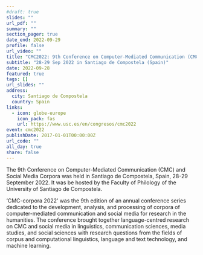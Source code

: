 ```yaml
---
#draft: true
slides: ""
url_pdf: ""
summary: ""
section_pager: true
date_end: 2022-09-29
profile: false
url_video: ""
title: "CMC2022: 9th Conference on Computer-Mediated Communication (CMC) and Social Media Corpora"
subtitle: "28-29 Sep 2022 in Santiago de Compostela (Spain)"
date: 2022-09-28
featured: true
tags: []
url_slides: ""
address:
  city: Santiago de Compostela
  country: Spain
links:
  - icon: globe-europe
    icon_pack: fas
    url: https://www.usc.es/en/congresos/cmc2022
event: cmc2022
publishDate: 2017-01-01T00:00:00Z
url_code: ""
all_day: true
share: false
---
```

The 9th Conference on Computer-Mediated Communication (CMC) and Social Media Corpora was held in Santiago de Compostela, Spain, 28-29 September 2022. It was be hosted by the Faculty of Philology of the University of Santiago de Compostela.

‘CMC-corpora 2022’ was the 9th edition of an annual conference series dedicated to the development, analysis, and processing of corpora of computer-mediated communication and social media for research in the humanities. The conference brought together language-centred research on CMC and social media in linguistics, communication sciences, media studies, and social sciences with research questions from the fields of corpus and computational linguistics, language and text technology, and machine learning.
